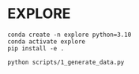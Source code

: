 # EXPLORE

```
conda create -n explore python=3.10
conda activate explore
pip install -e .
```

```
python scripts/1_generate_data.py
```
